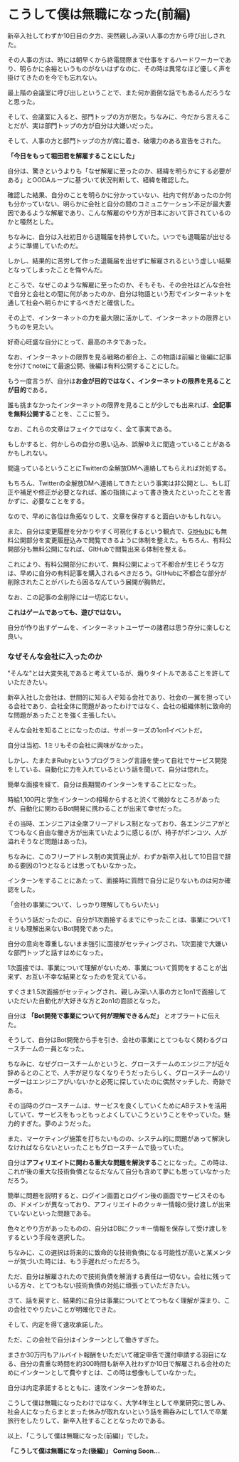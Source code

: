 # こうして僕は無職になった(前編)

新卒入社してわずか10日目の夕方、突然親しみ深い人事の方から呼び出しされた。

その人事の方は、時には朝早くから終電間際まで仕事をするハードワーカーであり、明らかに余裕というものがないはずなのに、その時は異常なほど優しく声を掛けてきたのを今でも忘れない。

最上階の会議室に呼び出しということで、また何か面倒な話でもあるんだろうなと思った。

そして、会議室に入ると、部門トップの方が居た。ちなみに、今だから言えることだが、実は部門トップの方が自分は大嫌いだった。

そして、人事の方と部門トップの方が席に着き、破壊力のある宣告をされた。

**「今日をもって堀田君を解雇することにした」**

自分は、驚きというよりも「なぜ解雇に至ったのか、経緯を明らかにする必要がある」とOODAループに基づいて状況判断して、経緯を確認した。

確認した結果、自分のことを明らかに分かっていない、社内で何があったのか何も分かっていない、明らかに会社と自分の間のコミュニケーション不足が最大要因であるような解雇であり、こんな解雇のやり方が日本において許されているのかと唖然とした。

ちなみに、自分は入社初日から退職届を持参していた。いつでも退職届が出せるように準備していたのだ。

しかし、結果的に苦労して作った退職届を出せずに解雇されるという虚しい結果となってしまったことを悔やんだ。

ところで、なぜこのような解雇に至ったのか、そもそも、その会社はどんな会社で自分と会社との間に何があったのか、自分は物語という形でインターネットを通して社会へ明らかにするべきだと確信した。

その上で、インターネットの力を最大限に活かして、インターネットの限界というものを見たい。

好奇心旺盛な自分にとって、最高のネタであった。

なお、インターネットの限界を見る戦略の都合上、この物語は前編と後編に記事を分けてnoteにて最速公開、後編は有料公開することにした。

もう一度言うが、自分は**お金が目的ではなく、インターネットの限界を見ることが目的**である。

誰も挑まなかったインターネットの限界を見ることが少しでも出来れば、**全記事を無料公開する**ことを、ここに誓う。

なお、これらの文章はフェイクではなく、全て事実である。

もしかすると、何かしらの自分の思い込み、誤解ゆえに間違っていることがあるかもしれない。

間違っているということにTwitterの全解放DMへ連絡してもらえれば対処する。

もちろん、Twitterの全解放DMへ連絡してきたという事実は非公開とし、もし訂正や補足や修正が必要となれば、誰の指摘によって書き換えたといったことを書かずに、必要なことをする。

なので、早めに各位は魚拓なりして、文章を保存すると面白いかもしれない。

また、自分は変更履歴を分かりやすく可視化するという観点で、[GItHub](https://github.com/hotuta/became-unemployed)にも無料公開部分を変更履歴込みで閲覧できるように体制を整えた。もちろん、有料公開部分も無料公開になれば、GItHubで閲覧出来る体制を整える。

これにより、有料公開部分において、無料公開によって不都合が生じそうな方は、早めに自分の有料記事を購入されるべきだろう。GItHubに不都合な部分が削除されたことがバレたら困るなんていう展開が胸熱だ。

なお、この記事の全削除には一切応じない。

**これはゲームであっても、遊びではない。**

自分が作り出すゲームを、インターネットユーザーの諸君は思う存分に楽しむと良い。

### なぜそんな会社に入ったのか

"そんな"とは大変失礼であると考えているが、煽りタイトルであることを許していただきたい。

新卒入社した会社は、世間的に知る人ぞ知る会社であり、社会の一翼を担っている会社であり、会社全体に問題があったわけではなく、会社の組織体制に致命的な問題があったことを強く主張したい。

そんな会社を知ることになったのは、サポーターズの1on1イベントだ。

自分は当初、1ミリもその会社に興味がなかった。

しかし、たまたまRubyというプログラミング言語を使って自社でサービス開発をしている、自動化に力を入れているという話を聞いて、自分は惚れた。

簡単な面接を経て、自分は長期間のインターンをすることになった。

時給1,100円と学生インターンの相場からすると渋くて微妙なところがあったが、自動化に関わるBot開発に携わることが出来て幸せだった。

その当時、エンジニアは全席フリーアドレス制となっており、各エンジニアがとてつもなく自由な働き方が出来ていたように感じる(が、椅子がポンコツ、人が溢れそうなど問題はあった)。

ちなみに、このフリーアドレス制の実質廃止が、わずか新卒入社して10日目で辞める要因の1つとなるとは思ってもいなかった。

インターンをすることにあたって、面接時に質問で自分に足りないものは何か確認をした。

「会社の事業について、しっかり理解してもらいたい」

そういう話だったのに、自分が1次面接するまでにやったことは、事業について1ミリも理解出来ないBot開発であった。

自分の意向を尊重しないまま強引に面接がセッティングされ、1次面接で大嫌いな部門トップと話すはめになった。

1次面接では、事業について理解がないため、事業について質問をすることが出来ず、お互い不幸な結果となったのを覚えている。

すぐさま1.5次面接がセッティングされ、親しみ深い人事の方と1on1で面接していただいた自動化が大好きな方と2on1の面談となった。

自分は **「Bot開発で事業について何が理解できるんだ」** とオブラートに伝えた。

そうして、自分はBot開発から手を引き、会社の事業にとてつもなく関わるグロースチームの一員となった。

ちなみに、なぜグロースチームかというと、グロースチームのエンジニアが近々辞めるとのことで、人手が足りなくなりそうだったらしく、グロースチームのリーダーはエンジニアがいないかと必死に探していたのに偶然マッチした、奇跡である。

その当時のグロースチームは、サービスを良くしていくためにABテストを活用していて、サービスをもっともっとよくしていこうということをやっていた。魅力的すぎた。夢のようだった。

また、マーケティング施策を打ちたいものの、システム的に問題があって解決しなければならないといったこともグロースチームで扱っていた。

自分は**アフィリエイトに関わる重大な問題を解決する**ことになった。この時は、これが後の重大な技術負債となるだなんて自分も含めて夢にも思っていなかっただろう。

簡単に問題を説明すると、ログイン画面とログイン後の画面でサービスそのもの、ドメインが異なっており、アフィリエイトのクッキー情報の受け渡しが出来ていないといった問題である。

色々とやり方があったものの、自分はDBにクッキー情報を保存して受け渡しをするという手段を選択した。

ちなみに、この選択は将来的に致命的な技術負債になる可能性が高いと某メンターが気づいた時には、もう手遅れだっただろう。

ただ、自分は解雇されたので技術負債を解消する責任は一切ない。会社に残っている方々、とてつもない技術負債の対処に頑張っていただきたい。

さて、話を戻すと、結果的に自分は事業についてとてつもなく理解が深まり、この会社でやりたいことが明確化できた。

そして、内定を得て速攻承諾した。

ただ、この会社で自分はインターンとして働きすぎた。

まさか30万円もアルバイト報酬をいただいて確定申告で還付申請する羽目になる、自分の貴重な時間を約300時間も新卒入社わずか10日で解雇される会社のためにインターンとして費やすとは、この時は想像もしていなかった。

自分は内定承諾するとともに、速攻インターンを辞めた。

こうして僕は無職になったわけではなく、大学4年生として卒業研究に苦しみ、社会人になったらまとまった休みが取れないという話を鵜呑みにして1人で卒業旅行をしたりして、新卒入社することとなったのである。

以上、「こうして僕は無職になった(前編)」でした。

**「こうして僕は無職になった(後編)」 Coming Soon...**
